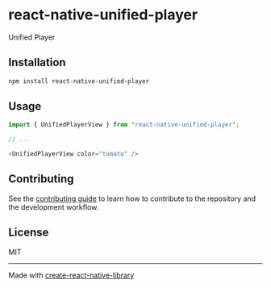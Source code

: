# react-native-unified-player

Unified Player

## Installation

```sh
npm install react-native-unified-player
```

## Usage


```js
import { UnifiedPlayerView } from "react-native-unified-player";

// ...

<UnifiedPlayerView color="tomato" />
```


## Contributing

See the [contributing guide](CONTRIBUTING.md) to learn how to contribute to the repository and the development workflow.

## License

MIT

---

Made with [create-react-native-library](https://github.com/callstack/react-native-builder-bob)
